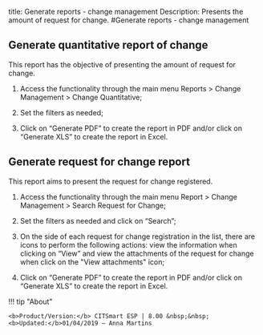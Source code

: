 title: Generate reports - change management
Description: Presents the amount of request for change.
#Generate reports - change management


Generate quantitative report of change
------------------------------------------

This report has the objective of presenting the amount of request for change.

1.  Access the functionality through the main menu Reports \> Change Management
    \> Change Quantitative;

2.  Set the filters as needed;

3.  Click on “Generate PDF” to create the report in PDF and/or click on
    “Generate XLS” to create the report in Excel.

Generate request for change report
--------------------------------------

This report aims to present the request for change registered.

1.  Access the functionality through the main menu Report \> Change Management
    \> Search Request for Change;

2.  Set the filters as needed and click on “Search”;

3.  On the side of each request for change registration in the list, there are
    icons to perform the following actions: view the information when clicking
    on “View” and view the attachments of the request for change when click on
    the "View attachments" icon;

4.  Click on “Generate PDF” to create the report in PDF and/or click on
    “Generate XLS” to create the report in Excel.

!!! tip "About"

    <b>Product/Version:</b> CITSmart ESP | 8.00 &nbsp;&nbsp;
    <b>Updated:</b>01/04/2019 – Anna Martins
